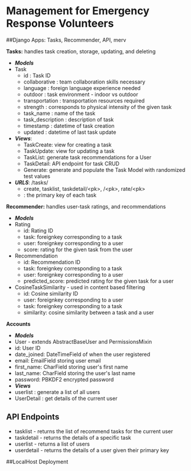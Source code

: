 # Management for Emergency Response Volunteers

##Django Apps: 
Tasks, Recommender, API, merv

**Tasks:** handles task creation, storage, updating, and deleting

  * ***Models*** 
   * Task
     * id : Task ID
     * collaborative : team collaboration skills necessary
     * language : foreign language experience needed
     * outdoor : task environment - indoor vs outdoor
     * transportation : transportation resources required
     * strength : corresponds to physical intensity of the given task
     * task_name : name of the task
     * task_description : description of task
     * timestamp : datetime of task creation
     * updated : datetime of last task update
  * ***Views***:
    * TaskCreate: view for creating a task
    * TaskUpdate: view for updating a task
    * TaskList: generate task recommendations for a User
    * TaskDetail: API endpoint for task CRUD
    * Generate: generate and populate the Task Model with randomized test values 
  * ***URLS***: /tasks/
    * create, tasklist, taskdetail/\<pk\>, /\<pk\>, rate/\<pk\>
    * <pk> : the primary key of each task
   
**Recommender:** handles user-task ratings, and recommendations
 * ***Models***
  * Rating
    * id: Rating ID
    * task: foreignkey corresponding to a task
    * user: foreignkey corresponding to a user
    * score: rating for the given task from the user
  * Recommendation
    * id: Recommendation ID
    * task: foreignkey corresponding to a task
    * user: foreignkey corresponding to a user
    * predicted_score: predicted rating for the given task for a user
  * CosineTaskSimilarity - used in content based filtering
    * id: Cosine similarity ID
    * user: foreignkey corresponding to a user
    * task: foreignkey corresponding to a task
    * similarity: cosine similarity between a task and a user

**Accounts**
 * ***Models***
  * User - extends AbstractBaseUser and PermissionsMixin
   * id: User ID
   * date_joined: DateTimeField of when the user registered
   * email: EmailField storing user email
   * first_name: CharField storing user's first name
   * last_name: CharField storing the user's last name
   * password: PBKDF2 encrypted password
  * ***Views***
   * userlist : generate a list of all users
   * UserDetail : get details of the current user

## API Endpoints
 * tasklist - returns the list of recommend tasks for the current user
 * taskdetail - returns the details of a specific task
 * userlist - returns a list of users
 * userdetail - returns the details of a user given their primary key

##LocalHost Deployment

